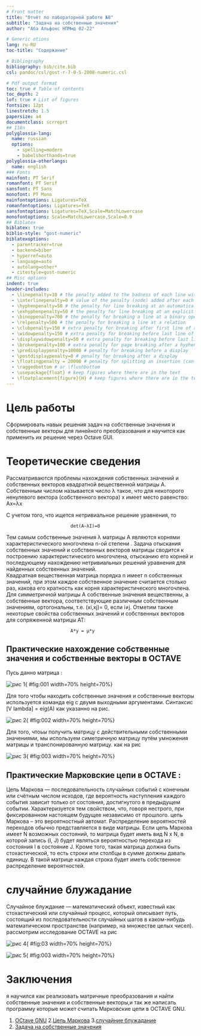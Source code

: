 ```yaml
---
# Front matter
title: "Отчёт по лабораторной работе №8"
subtitle: "Задача на собственные значения"
author: "Аба Альфонс НПМмд 02-22"

# Generic otions
lang: ru-RU
toc-title: "Содержание"

# Bibliography
bibliography: bib/cite.bib
csl: pandoc/csl/gost-r-7-0-5-2008-numeric.csl

# Pdf output format
toc: true # Table of contents
toc_depth: 2
lof: true # List of figures
fontsize: 12pt
linestretch: 1.5
papersize: a4
documentclass: scrreprt
## I18n
polyglossia-lang:
  name: russian
  options:
	- spelling=modern
	- babelshorthands=true
polyglossia-otherlangs:
  name: english
### Fonts
mainfont: PT Serif
romanfont: PT Serif
sansfont: PT Sans
monofont: PT Mono
mainfontoptions: Ligatures=TeX
romanfontoptions: Ligatures=TeX
sansfontoptions: Ligatures=TeX,Scale=MatchLowercase
monofontoptions: Scale=MatchLowercase,Scale=0.9
## Biblatex
biblatex: true
biblio-style: "gost-numeric"
biblatexoptions:
  - parentracker=true
  - backend=biber
  - hyperref=auto
  - language=auto
  - autolang=other*
  - citestyle=gost-numeric
## Misc options
indent: true
header-includes:
  - \linepenalty=10 # the penalty added to the badness of each line within a paragraph (no associated penalty node) Increasing the value makes tex try to have fewer lines in the paragraph.
  - \interlinepenalty=0 # value of the penalty (node) added after each line of a paragraph.
  - \hyphenpenalty=50 # the penalty for line breaking at an automatically inserted hyphen
  - \exhyphenpenalty=50 # the penalty for line breaking at an explicit hyphen
  - \binoppenalty=700 # the penalty for breaking a line at a binary operator
  - \relpenalty=500 # the penalty for breaking a line at a relation
  - \clubpenalty=150 # extra penalty for breaking after first line of a paragraph
  - \widowpenalty=150 # extra penalty for breaking before last line of a paragraph
  - \displaywidowpenalty=50 # extra penalty for breaking before last line before a display math
  - \brokenpenalty=100 # extra penalty for page breaking after a hyphenated line
  - \predisplaypenalty=10000 # penalty for breaking before a display
  - \postdisplaypenalty=0 # penalty for breaking after a display
  - \floatingpenalty = 20000 # penalty for splitting an insertion (can only be split footnote in standard LaTeX)
  - \raggedbottom # or \flushbottom
  - \usepackage{float} # keep figures where there are in the text
  - \floatplacement{figure}{H} # keep figures where there are in the text
---
```


# Цель работы

Сформировать навык решения задач на собственные значения и собственные векторы для линейного преобразования и научится как применить их решение через Octave GUI.

# Теоретические сведения

Рассматриваются проблемы нахождения собственных значений и собственных векторов квадратной вещественной матрицы A. Собственным числом называется число λ такое, что для некоторого ненулевого вектора (собственного вектора) x имеет место равенство:
                            Ax=λx

С учетом того, что ищется нетривиальное решение уравнения, то

                            det(A−λI)=0

Тем самым собственные значения λ матрицы A являются корнями характеристического многочлена n-ой степени . Задача отыскания собственных значений и собственных векторов матрицы сводится к построению характеристического многочлена, отысканию его корней и последующему нахождению нетривиальных решений уравнения для найденных собственных значений.                           
Квадратная вещественная матрица порядка n имеет n собственных значений, при этом каждое собственное значение считается столько раз, какова его кратность как корня характеристического многочлена. Для симметричной матрицы A собственные значения вещественны, а собственные вектора, соответствующие различным собственным значениям, ортогональны, т.е. (xi,xj)= 0, если i≠j. Отметим также некоторые свойства собственных значений и собственных векторов для сопряженной матрицы AT:

                            A*y = μ*y

## Практические нахождение собственные значения и собственные векторы в OCTAVE 

Пусь данно матрица :

![рис 1](image/0.jpg){ #fig:001 width=70% height=70%}

Для того чтобы находить собственные значения и собственные векторы используется команда eig с двумя выходными аргументами. Синтаксис [V lambda] = eig(A) как указанно на рис.

![рис 2](image/1.jpg){ #fig:002 width=70% height=70%}

Для того, чтоьы получить матрицу с действительными собственными значениями, мы используем симетричную матрицу путём умножения матрицы и транспонированную матрицу. как на рис 

![рис 3](image/2.jpg){ #fig:003 width=70% height=70%}

## Практические  Марковские цепи в OCTAVE :

Цепь Мaркова — последовательность случайных событий с конечным или счётным числом исходов, где вероятность наступления каждого события зависит только от состояния, достигнутого в предыдущем событии. Характеризуется тем свойством, что, говоря нестрого, при фиксированном настоящем будущее независимо от прошлого. 
цепь Маркова – это вероятностный автомат. Распределение вероятностей переходов обычно представляется в виде матрицы. Если цепь Маркова имеет N возможных состояний, то матрица будет иметь вид N x N, в которой запись (I, J) будет являться вероятностью перехода из состояния I в состояние J. Кроме того, такая матрица должна быть стохастической, то есть строки или столбцы в сумме должны давать единицу. В такой матрице каждая строка будет иметь собственное распределение вероятностей.

# случайние блужадание

Случайное блуждание — математический объект, известный как стохастический или случайный процесс, который описывает путь, состоящий из последовательности случайных шагов в каком-нибудь математическом пространстве (например, на множестве целых чисел).
рассмотрим исследование OCTAVE  на  рис 

![рис 4](image/001.jpg){ #fig:03 width=70% height=70%}


![рис 5](image/3.jpg){ #fig:003 width=70% height=70%}

# Заключения 

я научился как реализовать матричные преобразования и найти собственные значения и собственные векторы,и так же написать программу которые может считать Марковские цепи в OCTAVE GNU.



1. [OCtave GNU](https://octave.org/bugs.html)
2.[Цепь Маркова](https://ru.wikipedia.org/wiki/%D0%A6%D0%B5%D0%BF%D1%8C_%D0%9C%D0%B0%D1%80%D0%BA%D0%BE%D0%B2%D0%B0)
3.[случайние блужадание](https://ru.wikipedia.org/wiki/%D0%A1%D0%BB%D1%83%D1%87%D0%B0%D0%B9%D0%BD%D0%BE%D0%B5_%D0%B1%D0%BB%D1%83%D0%B6%D0%B4%D0%B0%D0%BD%D0%B8%D0%B5)
4. [Задача на собственные значения](https://esystem.rudn.ru/pluginfile.php/1712601/mod_resource/content/2/README.pdf)

